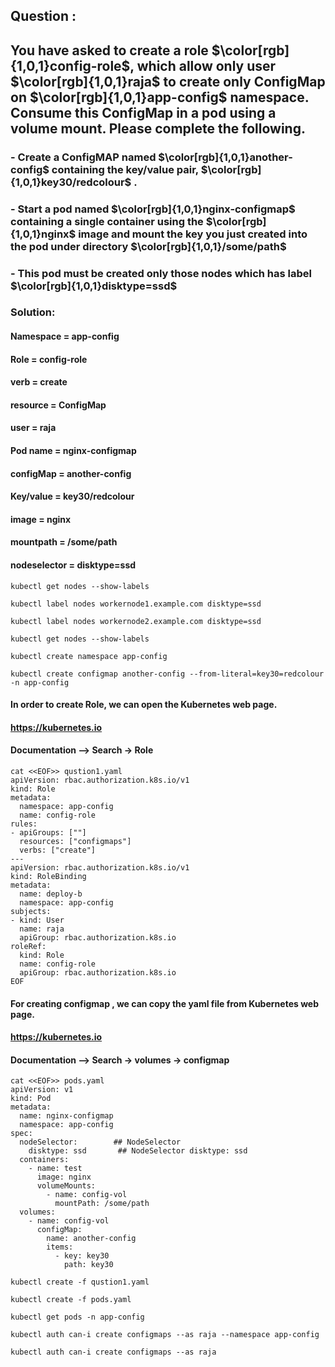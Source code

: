 ## Question : 

## You have asked to create a role $\color[rgb]{1,0,1}config-role$, which allow only user $\color[rgb]{1,0,1}raja$ to create only ConfigMap on $\color[rgb]{1,0,1}app-config$ namespace. Consume this ConfigMap in a pod using a volume mount. Please complete the following.
### - Create a ConfigMAP named $\color[rgb]{1,0,1}another-config$ containing the key/value pair, $\color[rgb]{1,0,1}key30/redcolour$ .
### - Start a pod named $\color[rgb]{1,0,1}nginx-configmap$ containing a single container using the $\color[rgb]{1,0,1}nginx$ image and mount the key you just created into the pod under directory $\color[rgb]{1,0,1}/some/path$
### - This pod must be created only those nodes which has label $\color[rgb]{1,0,1}disktype=ssd$

### Solution: 
#### Namespace = app-config
#### Role    =  config-role
#### verb    = create
#### resource = ConfigMap
#### user   = raja

#### Pod name  = nginx-configmap
#### configMap = another-config
#### Key/value = key30/redcolour
#### image     = nginx
#### mountpath = /some/path
#### nodeselector = disktype=ssd



```
kubectl get nodes --show-labels
```
```
kubectl label nodes workernode1.example.com disktype=ssd
```
```
kubectl label nodes workernode2.example.com disktype=ssd
```
```
kubectl get nodes --show-labels
```
```
kubectl create namespace app-config
```
```
kubectl create configmap another-config --from-literal=key30=redcolour -n app-config
```

#### In order to create Role, we can open the Kubernetes web page.

#### https://kubernetes.io

#### Documentation --> Search -> Role
```
cat <<EOF>> qustion1.yaml
apiVersion: rbac.authorization.k8s.io/v1
kind: Role
metadata:
  namespace: app-config
  name: config-role
rules:
- apiGroups: [""]
  resources: ["configmaps"]
  verbs: ["create"]
---
apiVersion: rbac.authorization.k8s.io/v1
kind: RoleBinding
metadata:
  name: deploy-b
  namespace: app-config
subjects:
- kind: User
  name: raja
  apiGroup: rbac.authorization.k8s.io
roleRef:
  kind: Role
  name: config-role
  apiGroup: rbac.authorization.k8s.io
EOF
```
#### For creating configmap , we can copy the yaml file from Kubernetes web page.
#### https://kubernetes.io

#### Documentation --> Search -> volumes -> configmap

```
cat <<EOF>> pods.yaml
apiVersion: v1
kind: Pod
metadata:
  name: nginx-configmap
  namespace: app-config
spec:
  nodeSelector:        ## NodeSelector 
    disktype: ssd       ## NodeSelector disktype: ssd
  containers:
    - name: test
      image: nginx
      volumeMounts:
        - name: config-vol
          mountPath: /some/path
  volumes:
    - name: config-vol
      configMap:
        name: another-config
        items:
          - key: key30
            path: key30
```

```
kubectl create -f qustion1.yaml 
```
```
kubectl create -f pods.yaml 
```
```
kubectl get pods -n app-config 
```
```
kubectl auth can-i create configmaps --as raja --namespace app-config
```
```
kubectl auth can-i create configmaps --as raja 
```

